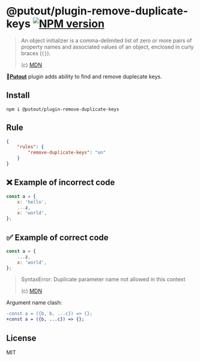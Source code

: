 # @putout/plugin-remove-duplicate-keys [![NPM version][NPMIMGURL]][NPMURL]

[NPMIMGURL]: https://img.shields.io/npm/v/@putout/plugin-remove-duplicate-keys.svg?style=flat&longCache=true
[NPMURL]: https://npmjs.org/package/@putout/plugin-remove-duplicate-keys"npm"

> An object initializer is a comma-delimited list of zero or more pairs of property names and associated values of an object, enclosed in curly braces (`{}`).
>
> (c) [MDN](https://developer.mozilla.org/en-US/docs/Web/JavaScript/Reference/Operators/Object_initializer)

🐊[**Putout**](https://github.com/coderaiser/putout) plugin adds ability to find and remove duplecate keys.

## Install

```
npm i @putout/plugin-remove-duplicate-keys
```

## Rule

```json
{
    "rules": {
        "remove-duplicate-keys": "on"
    }
}
```

## ❌ Example of incorrect code

```js
const a = {
    x: 'hello',
    ...z,
    x: 'world',
};
```

## ✅ Example of correct code

```js
const a = {
    ...z,
    x: 'world',
};
```

> SyntaxError: Duplicate parameter name not allowed in this context
>
> (c) [MDN](https://developer.mozilla.org/en-US/docs/Web/JavaScript/Reference/Errors/Duplicate_parameter)

Argument name clash:

```diff
-const a = ({b, b, ...c}) => {};
+const a = ({b, ...c}) => {};
```

## License

MIT
